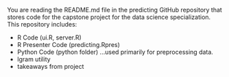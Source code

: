 
You are reading the README.md file in the predicting GitHub repository that stores code for the capstone project for the data science specialization. This repository includes:

- R Code (ui.R, server.R)
- R Presenter Code (predicting.Rpres)
- Python Code (python folder) ...used primarily for preprocessing data.
- lgram utility
- takeaways from project

